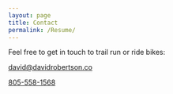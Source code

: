 ```yaml
---
layout: page
title: Contact
permalink: /Resume/
---
```

Feel free to get in touch to trail run or ride bikes:

[david@davidrobertson.co](mailto:david@davidrobertson.co)

<a href="tel:8055581568">805-558-1568</a>
